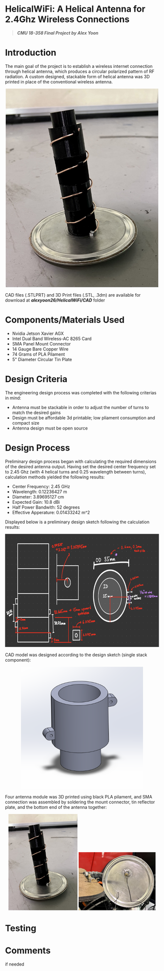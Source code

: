 # HelicalWiFi: A Helical Antenna for 2.4Ghz Wireless Connections

> ***CMU 18-358 Final Project by Alex Yoon***

# Introduction
The main goal of the project is to establish a wireless internet connection through helical antenna, which produces a circular polarized pattern of RF radiation. A custom designed, stackable form of helical antenna was 3D printed in place of the conventional wireless antenna. 

<p align="center">
  <img src="/assets/helical.jpg" width="500" height="650">
</p>

CAD files (.STLPRT) and 3D Print files (.STL, .3dm) are available for download at ***alexyoon26/HelicalWiFi/CAD*** folder

# Components/Materials Used
- Nvidia Jetson Xavier AGX
- Intel Dual Band Wireless-AC 8265 Card
- SMA Panel Mount Connector
- 14 Gauge Bare Copper Wire
- 74 Grams of PLA Pilament
- 5" Diameter Circular Tin Plate

# Design Criteria
The engineering design process was completed with the following criterias in mind:
- Antenna must be stackable in order to adjust the number of turns to match the desired gains
- Design must be affordable 3d printable; low pliament consumption and compact size
- Antenna design must be open source

# Design Process
Preliminary design process began with calculating the required dimensions of the desired antenna output. 
Having set the desired center frequency set to 2.45 Ghz (with 4 helical turns and 0.25 wavelength between turns), calculation methods yielded the following results:
- Center Frequency: 2.45 GHz
- Wavelength: 0.12236427 m
- Diameter: 3.89695127 cm
- Expected Gain: 10.8 dBi
- Half Power Bandwith: 52 degrees
- Effective Apperature: 0.01433242 m^2

Displayed below is a preliminary design sketch following the calculation results:
<p align="center">
  <img src="/assets/design.jpg" width="700" height="370">
</p>

CAD model was designed according to the design sketch (single stack component):
<p align="center">
  <img src="/assets/cad.PNG" width="400" height="400">
</p>

Four antenna module was 3D printed using black PLA pilament, and SMA connection was assembled by soldering the mount connector, tin reflector plate, and the bottom end of the antenna together:
<p align="center" width="100%">
    <img width="45%" src="/assets/helical.jpg"> 
    <img width="50%" src="/assets/connection.jpg"> 
</p>

# Testing


# Comments
if needed
